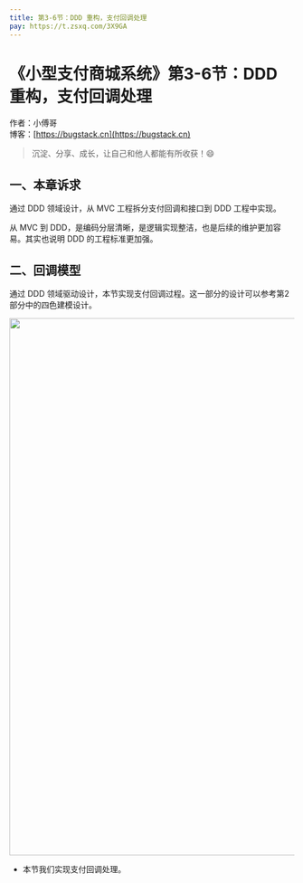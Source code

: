 ```yaml
---
title: 第3-6节：DDD 重构，支付回调处理
pay: https://t.zsxq.com/3X9GA
---
```


# 《小型支付商城系统》第3-6节：DDD 重构，支付回调处理

作者：小傅哥
<br/>博客：[https://bugstack.cn](https://bugstack.cn)

> 沉淀、分享、成长，让自己和他人都能有所收获！😄

## 一、本章诉求

通过 DDD 领域设计，从 MVC 工程拆分支付回调和接口到 DDD 工程中实现。

从 MVC 到 DDD，是编码分层清晰，是逻辑实现整洁，也是后续的维护更加容易。其实也说明 DDD 的工程标准更加强。

## 二、回调模型

通过 DDD 领域驱动设计，本节实现支付回调过程。这一部分的设计可以参考第2部分中的四色建模设计。

<div align="center">
    <img src="https://bugstack.cn/images/article/project/s-pay-mall/s-pay-mall-2-2-03.png" width="950px">
</div>

- 本节我们实现支付回调处理。